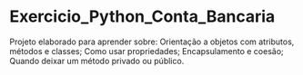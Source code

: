 # Exercicio_Python_Conta_Bancaria

Projeto elaborado para aprender sobre:
Orientação a objetos com atributos, métodos e classes;
Como usar propriedades;
Encapsulamento e coesão;
Quando deixar um método privado ou público.
